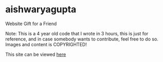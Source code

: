 # aishwaryagupta
Website Gift for a Friend

Note: This is a 4 year old code that I wrote in 3 hours, this is just for reference, and in case somebody wants to contribute, feel free to do so. Images and content is COPYRIGHTED!

This site can be viewed [here](https://aayusharyan.github.io/aishwaryagupta/)
